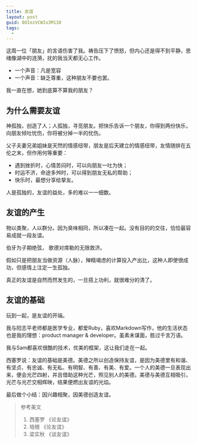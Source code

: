 ```yaml
---
title: 友谊
layout: post
guid: 0OIezVCWIo3M110
tags:
  - 
---
```


这周一位「朋友」的言语伤害了我。祷告压下了愤怒，但内心还是得不到平静，思绪像湖中的涟漪，扰的我当天都无心工作。

* 一个声音：凡是宽容
* 一个声音：缺乏尊重，这种朋友不要也罢。

我一直在想，她到底算不算我的朋友？

## 为什么需要友谊

神孤独，创造了人；人孤独，寻觅朋友。把快乐告诉一个朋友，你得到两份快乐，向朋友倾吐忧伤，你将被分掉一半的忧伤。

父子夫妻兄弟姐妹是天然的情感纽带，朋友是后天建立的情感纽带，友情随排在五伦之末，但作用何等重要：

* 遇到挫折时，心情苦闷时，可以向朋友一吐为快；
* 时运不济，命途多舛时，可以得到朋友无私的帮助；
* 快乐时，最想分享给挚友。

人是孤独的，友谊的益处，多的难以一一细数。

## 友谊的产生

物以类聚，人以群分。因为臭味相同，所以凑在一起。没有目的的交往，恰恰最容易成就一段友谊。

伯牙为子期绝弦， 歌德对席勒的无限救济。

假如只是把朋友当做资源（人脉），殚精竭虑的计算投入产出比，这种人即使很成功，但感情上注定一生孤独。

真正的友谊是自然而然发生的，一旦搭上功利，就很难分的清了。


## 友谊的基础

玩到一起，是友谊的开端。

我与阳志平老师都是医学专业，都爱Ruby，喜欢Markdown写作，他的生活状态也是我的理想：product manager & developer。虽素未谋面，胜过千言万语。

我与Sam都喜欢很酷的技术，优美的框架，这让我们走在一起。

西塞罗说：友谊的基础是美德。美德之所以创造保持友谊，是因为美德里有和谐、有坚贞、有忠诚、有无私、有明智、有善、有美、有爱。一个人的美德一旦表现出来，便会光芒四射，并且借助这种光芒，照见别人的美德。美德与美德互相吸引，光芒与光芒交相辉映，结果便燃出友谊的光焰。

最后做个小结：因兴趣相聚，因美德创造友谊。

> 参考美文
> 1. 西塞罗 《论友谊》
> 2. 培根 《论友谊》
> 3. 梁实秋 《谈友谊》









